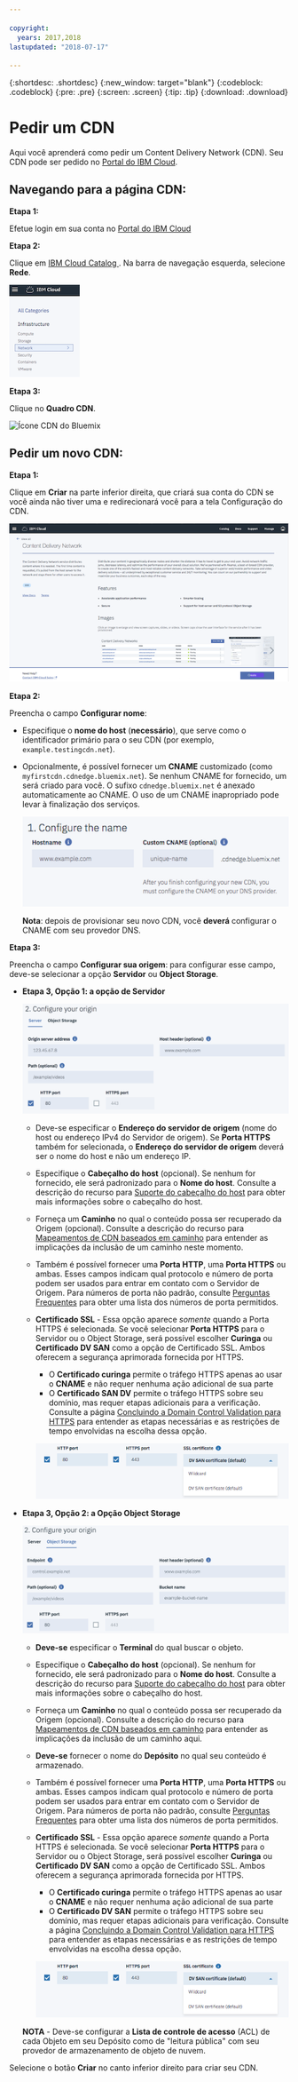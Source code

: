 ```yaml
---

copyright:
  years: 2017,2018
lastupdated: "2018-07-17"

---
```


{:shortdesc: .shortdesc}
{:new_window: target="blank"}
{:codeblock: .codeblock}
{:pre: .pre}
{:screen: .screen}
{:tip: .tip}
{:download: .download}

# Pedir um CDN

Aqui você aprenderá como pedir um Content Delivery Network (CDN). Seu CDN pode ser pedido no [Portal do IBM Cloud](https://www.ibm.com/cloud-computing/bluemix/).

## Navegando para a página CDN:

**Etapa 1:**

Efetue login em sua conta no [Portal do IBM Cloud](https://www.ibm.com/cloud-computing/bluemix/)

**Etapa 2:**

Clique em  [ IBM Cloud Catalog ](https://console.bluemix.net/catalog/). Na barra de navegação esquerda, selecione **Rede**.

   ![Navegação no CDN do Bluemix](images/bluemix_navigation.png)

**Etapa 3:**

Clique no **Quadro CDN**.

   ![Ícone CDN do Bluemix](images/bluemix_tile.png)


## Pedir um novo CDN:

**Etapa 1:**

Clique em **Criar** na parte inferior direita, que criará sua conta do CDN se você ainda não tiver uma e redirecionará você para a tela Configuração do CDN.

   ![Visão geral do CDN](images/content-delivery.png)

**Etapa 2:**

Preencha o campo **Configurar nome**:  

  * Especifique o **nome do host** (**necessário**), que serve como o
identificador primário para o seu CDN (por exemplo, `example.testingcdn.net`).  
  * Opcionalmente, é possível fornecer um **CNAME** customizado (como `myfirstcdn.cdnedge.bluemix.net`). Se nenhum CNAME for fornecido, um será criado para você. O sufixo `cdnedge.bluemix.net` é anexado automaticamente ao CNAME. O uso de um CNAME inapropriado pode levar à finalização dos serviços.

       ![Configurar nome](images/configure-hostname-cname.png)  

    **Nota**: depois de provisionar seu novo CDN, você **deverá** configurar o CNAME com seu provedor DNS.

**Etapa 3:**

Preencha o campo **Configurar sua origem**: para configurar esse campo, deve-se selecionar a opção **Servidor** ou **Object Storage**.  

  * **Etapa 3, Opção 1: a opção de Servidor**

     ![Configurar origem](images/configure-origin-server.png)

      * Deve-se especificar o **Endereço do servidor de origem** (nome do host ou endereço IPv4 do Servidor de origem). Se **Porta HTTPS** também for selecionada, o **Endereço do servidor de origem** deverá ser o nome do host e não um endereço IP.

      * Especifique o **Cabeçalho do host** (opcional). Se nenhum for fornecido, ele será padronizado para o **Nome do host**. Consulte a descrição do recurso para [Suporte do
cabeçalho do host](feature-descriptions.html#host-header-support) para obter mais informações sobre o cabeçalho do host.

      * Forneça um **Caminho** no qual o conteúdo possa ser recuperado da Origem (opcional). Consulte a descrição do recurso para [Mapeamentos de CDN baseados em caminho](feature-descriptions.html#path-based-cdn-mappings) para entender as implicações da inclusão de um caminho neste momento.

      * Também é possível fornecer uma **Porta HTTP**, uma **Porta HTTPS** ou ambas. Esses campos indicam qual protocolo e número de porta podem ser usados para entrar em contato com o Servidor de Origem. Para números de porta não padrão, consulte [Perguntas Frequentes](faqs.html#are-there-any-restrictions-on-what-http-and-https-port-numbers-are-allowed-for-akamai-) para obter uma lista dos números de porta permitidos.

      * **Certificado SSL** - Essa opção aparece _somente_ quando a Porta HTTPS é selecionada. Se você selecionar **Porta HTTPS** para o Servidor ou o Object Storage, será possível escolher **Curinga** ou **Certificado DV SAN** como a opção de Certificado SSL. Ambos oferecem a segurança aprimorada fornecida por HTTPS.
        * O **Certificado curinga** permite o tráfego HTTPS apenas ao usar o
**CNAME** e não requer nenhuma ação adicional de sua parte
        * O **Certificado SAN DV** permite o tráfego HTTPS sobre seu domínio, mas
requer etapas adicionais para a verificação. Consulte a página [Concluindo a Domain Control Validation para HTTPS](how-to-https.html#completing-domain-control-validation-for-https) para entender as etapas necessárias e as restrições de tempo envolvidas na escolha dessa opção.

	     ![Configurar o servidor de origem](images/ssl-cert-options.png)

  * **Etapa 3, Opção 2: a Opção Object Storage**

    ![Configurar o Object Storage](images/configure-origin-object-storage.png)

      * **Deve-se** especificar o **Terminal** do qual buscar o objeto.

      * Especifique o **Cabeçalho do host** (opcional). Se nenhum for fornecido, ele será padronizado para o **Nome do host**. Consulte a descrição do recurso para [Suporte do
cabeçalho do host](feature-descriptions.html#host-header-support) para obter mais informações sobre o cabeçalho do host.

      * Forneça um **Caminho** no qual o conteúdo possa ser recuperado da Origem (opcional). Consulte a descrição do recurso para [Mapeamentos de CDN baseados em caminho](feature-descriptions.html#path-based-cdn-mappings) para entender as implicações da inclusão de um caminho aqui.

      * **Deve-se** fornecer o nome do **Depósito** no qual seu conteúdo é armazenado.

      * Também é possível fornecer uma **Porta HTTP**, uma **Porta HTTPS** ou ambas. Esses campos indicam qual protocolo e número de porta podem ser usados para entrar em contato com o Servidor de Origem. Para números de porta não padrão, consulte [Perguntas Frequentes](faqs.html#are-there-any-restrictions-on-what-http-and-https-port-numbers-are-allowed-for-akamai-) para obter uma lista dos números de porta permitidos.

      * **Certificado SSL** - Essa opção aparece _somente_ quando a Porta HTTPS é selecionada. Se você selecionar **Porta HTTPS** para o Servidor ou o Object Storage, será possível escolher **Curinga** ou **Certificado DV SAN** como a opção de Certificado SSL. Ambos oferecem a segurança aprimorada fornecida por HTTPS.
        * O **Certificado curinga** permite o tráfego HTTPS apenas ao usar o
**CNAME** e não requer nenhuma ação adicional de sua parte
        * O **Certificado DV SAN** permite o tráfego HTTPS sobre seu domínio, mas requer etapas adicionais para verificação. Consulte a página [Concluindo a Domain Control Validation para HTTPS](how-to-https.html#completing-domain-control-validation-for-https) para entender as etapas necessárias e as restrições de tempo envolvidas na escolha dessa opção.

        ![Configure HTTPS](images/ssl-cert-options.png)

      **NOTA** - Deve-se configurar a **Lista de controle de acesso** (ACL) de cada Objeto em seu Depósito como de "leitura pública" com seu provedor de armazenamento de objeto de nuvem.

Selecione o botão **Criar** no canto inferior direito para criar seu CDN.
